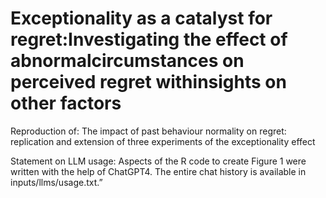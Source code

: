# Exceptionality as a catalyst for regret:Investigating the effect of abnormalcircumstances on perceived regret withinsights on other factors
Reproduction of: The impact of past behaviour normality on regret: replication and extension of three experiments of the exceptionality effect


Statement on LLM usage: Aspects of the R code to create Figure 1 were written with the help of ChatGPT4. The entire chat history is available in inputs/llms/usage.txt.”

